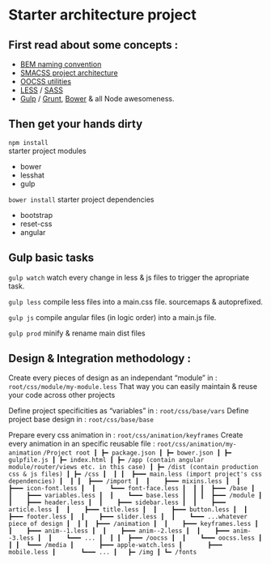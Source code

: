 # Starter architecture project

## First read about some concepts :

* [BEM naming convention](http://getbem.com/naming/)
* [SMACSS project architecture](https://smacss.com/book/categorizing)
* [OOCSS utilities](http://oocss.org/)
* [LESS](http://lesscss.org/) / [SASS](http://sass-lang.com/)
* [Gulp](http://gulpjs.com/) / [Grunt](http://gruntjs.com/), [Bower](https://bower.io/) & all Node awesomeness.


## Then get your hands dirty

`npm install`	
starter project modules
* bower
* lesshat
* gulp


`bower install`	
starter project dependencies
* bootstrap
* reset-css
* angular
		

## Gulp basic tasks

`gulp watch`
watch every change in less & js files to trigger the apropriate task.

`gulp less`
compile less files into a main.css file.
sourcemaps & autoprefixed.

`gulp js`
compile angular files (in logic order) into a main.js file.

`gulp prod`
minify & rename main dist files



## Design & Integration methodology :

Create every pieces of design as an independant “module” in : `root/css/module/my-module.less`
That way you can easily maintain & reuse your code across other projects

Define project specificities as “variables” in : `root/css/base/vars`
Define project base design in : `root/css/base/base`

Prepare every css animation in : `root/css/animation/keyframes`
Create every animation in an specific reusable file : `root/css/animation/my-animation`
`
/Project root
┃
┣━ package.json
┃
┣━ bower.json
┃
┣━ gulpfile.js
┃
┣━ index.html
┃
┣━ /app (contain angular module/router/views etc. in this case)
┃
┣━ /dist (contain production css & js files)
┃
┣━ /css
┃  ┃
┃  ┣━━━ main.less (import project's css dependencies)
┃  ┃
┃  ┣━━━ /import
┃  ┃    ┣━━━ mixins.less
┃  ┃    ┣━━━ icon-font.less
┃  ┃    ┗━━━ font-face.less
┃  ┃
┃  ┣━━━ /base
┃  ┃    ┣━━━ variables.less
┃  ┃    ┗━━━ base.less
┃  ┃
┃  ┣━━━ /module
┃  ┃    ┣━━━ header.less
┃  ┃    ┣━━━ sidebar.less
┃  ┃    ┣━━━ article.less
┃  ┃    ┣━━━ title.less
┃  ┃    ┣━━━ button.less
┃  ┃    ┣━━━ footer.less
┃  ┃    ┣━━━ slider.less
┃  ┃    ┗━━━ ...whatever piece of design
┃  ┃
┃  ┣━━━ /animation
┃  ┃    ┣━━━ keyframes.less
┃  ┃    ┣━━━ anim--1.less
┃  ┃    ┣━━━ anim--2.less
┃  ┃    ┣━━━ anim--3.less
┃  ┃    ┗━━━ ...
┃  ┃
┃  ┣━━━ /oocss
┃  ┃    ┗━━━ oocss.less
┃  ┃
┃  ┗━━━ /media
┃       ┣━━━ apple-watch.less
┃       ┣━━━ mobile.less
┃       ┗━━━ ...
┃  
┣━ /img
┃
┗━ /fonts
`
